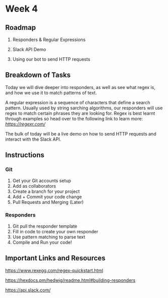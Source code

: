 Week 4
======

## Roadmap

1. Responders & Regular Expressions

2. Slack API Demo

3. Using our bot to send HTTP requests

## Breakdown of Tasks

Today we will dive deeper into responders, as well as see what regex is, and how we use it to match patterns of text.

A regular expression is a sequence of characters that define a search pattern. Usually used by string sarching algorithms, our responders will use regex to match certain phrases they are looking for. Regex is best learnt through examples so head over to the following link to learn more: *https://regexr.com/* 

The bulk of today will be a live demo on how to send HTTP requests and interact with the Slack API. 

## Instructions



### Git
1. Get your Git accounts setup
2. Add as collaborators 
3. Create a branch for your project
4. Add + Commit your code change
5. Pull Requests and Merging (Later)

### Responders 
1. Git pull the responder template
2. Fill in code to create your own responder
3. Use pattern matching to parse text
4. Compile and Run your code!

## Important Links and Resources

https://www.rexegg.com/regex-quickstart.html

https://hexdocs.pm/hedwig/readme.html#building-responders

https://api.slack.com/



